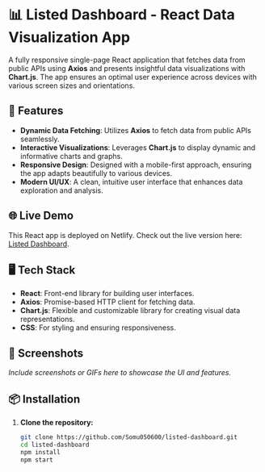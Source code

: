 # 📊 Listed Dashboard - React Data Visualization App

A fully responsive single-page React application that fetches data from public APIs using **Axios** and presents insightful data visualizations with **Chart.js**. The app ensures an optimal user experience across devices with various screen sizes and orientations.

## 🚀 Features

- **Dynamic Data Fetching**: Utilizes **Axios** to fetch data from public APIs seamlessly.
- **Interactive Visualizations**: Leverages **Chart.js** to display dynamic and informative charts and graphs.
- **Responsive Design**: Designed with a mobile-first approach, ensuring the app adapts beautifully to various devices.
- **Modern UI/UX**: A clean, intuitive user interface that enhances data exploration and analysis.

## 🌐 Live Demo

This React app is deployed on Netlify. Check out the live version here: [Listed Dashboard](https://listed-board.netlify.app/).

## 🖥️ Tech Stack

- **React**: Front-end library for building user interfaces.
- **Axios**: Promise-based HTTP client for fetching data.
- **Chart.js**: Flexible and customizable library for creating visual data representations.
- **CSS**: For styling and ensuring responsiveness.

## 📸 Screenshots

*Include screenshots or GIFs here to showcase the UI and features.*

## 📦 Installation

1. **Clone the repository:**

   ```bash
   git clone https://github.com/Somu050600/listed-dashboard.git
   cd listed-dashboard
   npm install
   npm start

